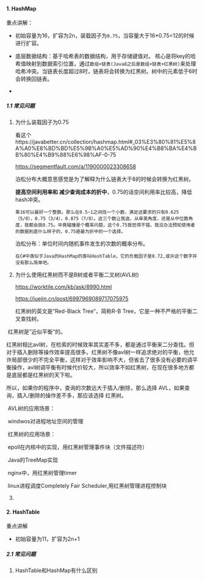 



#### 1. HashMap
重点讲解：

- 初始容量为16，扩容为2n，装载因子为`0.75`，当容量大于16*0.75=12的时候进行扩容。

- 底层数据结构：基于哈希表的数据结构，用于存储键值对。 核心是将key的哈希值映射到数据索引位置，通过`数组+链表(Java8之后是数组+链表+红黑树)`来处理哈希冲突。当链表长度超过8时，链表将会转换为红黑树。树中的元素低于6时会转换回链表。
- 

##### 1.1 常见问题

1. 为什么装载因子为0.75

   看这个https://javabetter.cn/collection/hashmap.html#_03%E3%80%81%E5%8A%A0%E8%BD%BD%E5%9B%A0%E5%AD%90%E4%B8%BA%E4%BB%80%E4%B9%88%E6%98%AF-0-75

   https://segmentfault.com/a/1190000023308658

   泊松分布大概意思感觉是为了解释为什么链表大于8的时候会转换为红黑树。

   **提高空间利用率和 减少查询成本的折中**，0.75的话空间利用率比较高，降低hash冲突。

   `乘16可以最好一个整数。那么在0.5~1之间找一个小数，满足这要求的只有0.625（5/8），0.75（3/4），0.875（7/8）。这三个数让我选，从审美角度，还是从中位数角度，我都会挑0.75。毕竟碰撞是个概率问题，这个0.75我觉得不错，我没办法预知使用者的数据到底什么样子的，0.75是最为折中的一个选择。`

   泊松分布：单位时间内随机事件发生的次数的概率分布。

   `在C#中类似于Java的HashMap的类叫HashTable，它的负载因子是0.72,或许这个数字并没有那么简单吧。`

2. 为什么使用红黑树而不是B树或者平衡二叉树(AVL树)

   https://worktile.com/kb/ask/8990.html

   https://juejin.cn/post/6997969089717075975

   红黑树的英文是“Red-Black Tree”，简称R-B Tree，它是一种不严格的平衡二叉查找树。

​		红黑树是”近似平衡“的。

​		红黑树相比avl树，在检索的时候效率其实差不多，都是通过平衡来二分查找。但对于插入删除等操作效率提高很多。红黑树不像avl树一样追求绝对的平衡，他允许局部很少的不完全平衡，这样对于效率影响不大，但省去了很多没有必要的调平衡操作，avl树调平衡有时候代价较大，所以效率不如红黑树，在现在很多地方都是底层都是红黑树的天下啦。

所以，如果你的程序中，查询的次数远大于插入/删除，那么选择 AVL，如果查询，插入/删除的操作差不多，那应该选择 红黑树。

​		AVL树的应用场景：

​		windwos对进程地址空间的管理

​		红黑树的应用场景：

​		epoll在内核中的实现，用红黑树管理事件块（文件描述符）

​		Java的TreeMap实现

​		nginx中，用红黑树管理timer

​		linux进程调度Completely Fair Scheduler,用红黑树管理进程控制块

3. 

#### 2. HashTable

重点讲解

- 初始容量为11，扩容为2n+1

##### 2.1 常见问题

1. HashTable和HashMap有什么区别

   

